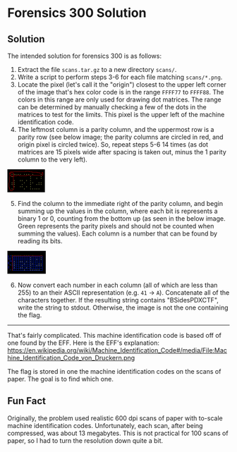 # Forensics 300 Solution

## Solution

The intended solution for forensics 300 is as follows:

1. Extract the file `scans.tar.gz` to a new directory `scans/`.
2. Write a script to perform steps 3-6 for each file matching `scans/*.png`.
3. Locate the pixel (let's call it the "origin") closest to the upper left corner of the image that's hex color code is in the range `FFFF77` to `FFFF88`. The colors in this range are only used for drawing dot matrices. The range can be determined by manually checking a few of the dots in the matrices to test for the limits. This pixel is the upper left of the machine identification code.
4. The leftmost column is a parity column, and the uppermost row is a parity row (see below image; the parity columns are circled in red, and origin pixel is circled twice). So, repeat steps 5-6 14 times (as dot matrices are 15 pixels wide after spacing is taken out, minus the 1 parity column to the very left).

![parity](screenshot_parity.png)

5. Find the column to the immediate right of the parity column, and begin summing up the values in the column, where each bit is represents a binary 1 or 0, counting from the bottom up (as seen in the below image. Green represents the parity pixels and should not be counted when summing the values). Each column is a number that can be found by reading its bits.

![columns](screenshot_columns.png)

6. Now convert each number in each column (all of which are less than 255) to an their ASCII representation (e.g. `41` -> `A`). Concatenate all of the characters together. If the resulting string contains "BSidesPDXCTF", write the string to stdout. Otherwise, the image is not the one containing the flag.

------

That's fairly complicated. This machine identification code is based off of one found by the EFF. Here is the EFF's explanation: https://en.wikipedia.org/wiki/Machine_Identification_Code#/media/File:Machine_Identification_Code_von_Druckern.png

The flag is stored in one the machine identification codes on the scans of paper. The goal is to find which one.

## Fun Fact

Originally, the problem used realistic 600 dpi scans of paper with to-scale machine identification codes. Unfortunately, each scan, after being compressed, was about 13 megabytes. This is not practical for 100 scans of paper, so I had to turn the resolution down quite a bit.
